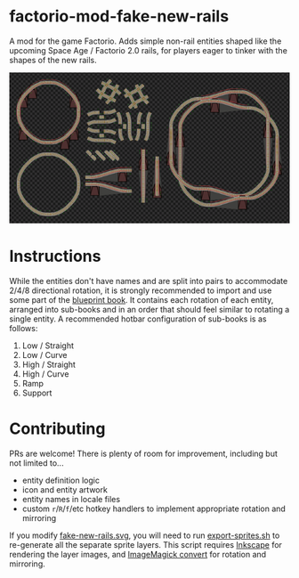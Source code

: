 # factorio-mod-fake-new-rails
A mod for the game Factorio. Adds simple non-rail entities shaped like the upcoming Space Age / Factorio 2.0 rails, for players eager to tinker with the shapes of the new rails.

![entities laid out on a grid](graphics/screenshots/example_0001.png "Example")

# Instructions
While the entities don't have names and are split into pairs to accommodate 2/4/8 directional rotation, it is strongly recommended to import and use some part of the [blueprint book](blueprint_book). It contains each rotation of each entity, arranged into sub-books and in an order that should feel similar to rotating a single entity. A recommended hotbar configuration of sub-books is as follows:

1. Low / Straight
2. Low / Curve
3. High / Straight
4. High / Curve
5. Ramp
6. Support

# Contributing
PRs are welcome! There is plenty of room for improvement, including but not limited to...

* entity definition logic
* icon and entity artwork
* entity names in locale files
* custom `r`/`R`/`f`/etc hotkey handlers to implement appropriate rotation and mirroring

If you modify [fake-new-rails.svg](graphics/entity/fake-new-rails.svg), you will need to run [export-sprites.sh](graphics/entity/export-sprites.sh) to re-generate all the separate sprite layers. This script requires [Inkscape](https://inkscape.org/) for rendering the layer images, and [ImageMagick convert](https://imagemagick.org/script/convert.php) for rotation and mirroring.